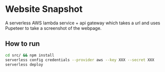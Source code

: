 # Website Snapshot
A serverless AWS lambda service + api gateway which takes a url and uses
Pupeteer to take a screenshot of the webpage. 

## How to run
```bash
cd src/ && npm install
serverless config credentials --provider aws --key XXX --secret XXX
serverless deploy
```